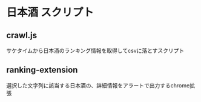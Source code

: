 # 日本酒 スクリプト
## crawl.js
サケタイムから日本酒のランキング情報を取得してcsvに落とすスクリプト
## ranking-extension
選択した文字列に該当する日本酒の、詳細情報をアラートで出力するchrome拡張
